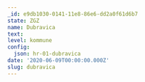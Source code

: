 ```yaml
---
_id: e9db1030-0141-11e8-86e6-dd2a0f61d6b7
state: ZGZ
name: Dubravica
text:
level: kommune
config:
  json: hr-01-dubravica
date: '2020-06-09T00:00:00.000Z'
slug: dubravica
---
```


